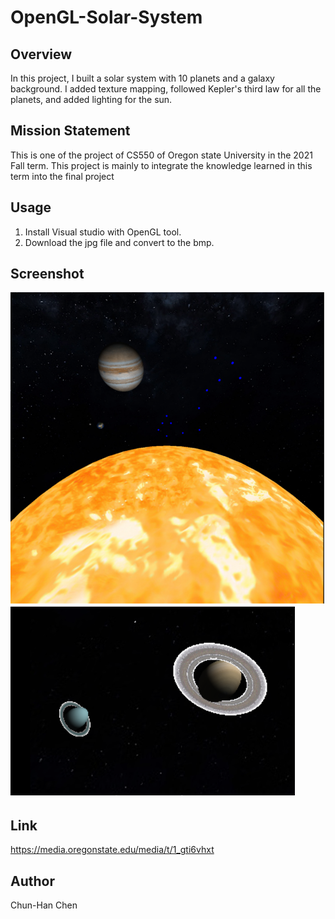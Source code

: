 # OpenGL-Solar-System

## Overview

In this project, I built a solar system with 10 planets and a galaxy background. I added texture mapping, followed Kepler's third law for all the planets, and added lighting for the sun. 

## Mission Statement

This is one of the project of CS550 of Oregon state University in the 2021 Fall term. This project is mainly to integrate the knowledge learned in this term into the final project

## Usage

1. Install Visual studio with OpenGL tool.
2. Download the jpg file and convert to the bmp.

## Screenshot

![Inside view](https://github.com/HansChen2/OpenGL-Solar-System/blob/main/inside_view.png)
![Saturn ring and Uranus ring](https://github.com/HansChen2/OpenGL-Solar-System/blob/main/SaturnUranus.png)

## Link

https://media.oregonstate.edu/media/t/1_gti6vhxt

## Author

Chun-Han Chen
